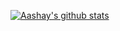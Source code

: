 [![Aashay's github stats](https://github-readme-stats.vercel.app/api?username=aashay4123&show_icons=true&theme=dark&include_all_commits=true&count_private=true)](https://github.com/anuraghazra/github-readme-stats)
